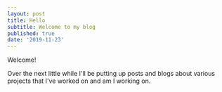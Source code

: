 ```yaml
---
layout: post
title: Hello
subtitle: Welcome to my blog
published: true
date: '2019-11-23'
---
```


Welcome!

Over the next little while I'll be putting up posts and blogs about various projects that I've worked on and am I working on.
